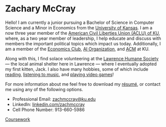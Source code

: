 # **Zachary McCray**

Hello! I am currently a junior pursuing a Bachelor of Science in Computer Science and a Minor in Economics from the [University of Kansas](https://ku.edu/). I am a now three year member of the [American Civil Liberties Union (ACLU) of KU](https://rockchalkcentral.ku.edu/organization/ACLU), where, as a two year member of leadership, I help educate and discuss with members the important political topics which impact us today. Additionally, I am a member of the [Economics Club](https://rockchalkcentral.ku.edu/organization/kueconclub), [AI Organization](https://rockchalkcentral.ku.edu/organization/artificialintelligence), and [ACM](https://rockchalkcentral.ku.edu/organization/acm) at KU. 

Along with this, I find solace volunteering at the [Lawrence Humane Society](https://lawrencehumane.org/) — the local animal shelter here in Lawrence — where I eventually adopted my first kitten, Jack. I also have many hobbies, some of which include [reading](https://www.goodreads.com/zacharymccray), [listening to music](https://open.spotify.com/user/zachmccray.22?si=af033328f63942d7), and [playing video games](https://steamcommunity.com/id/zacharymccray/)! 

For more information about me feel free to download my [résumé](https://github.com/zachmccray/resume/raw/main/Resume.pdf), or contact me using any of the following options.
- Professional Email: zachmccray@ku.edu
- LinkedIn: [linkedin.com/zachmccray](https://www.linkedin.com/in/zachmccray/)
- Cell Phone Number: 913-660-5986


[Coursework](https://zachmccray.github.io/coursework)
